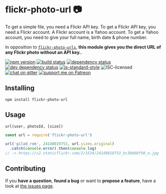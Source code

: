 # flickr-photo-url 📷

To get a simple file, you need a Flickr API key. To get a Flickr API key, you need a Flickr account. A Flickr account is a Yahoo account. To get a Yahoo account, you need to give your full name, birth date & phone number.

In opposition to [`flickr-photo-urls`](https://github.com/npm-flickr/flickr-photo-urls#flickr-photo-urls), **this module gives you the direct URL of any Flickr photo without an API key.**.

[![npm version](https://img.shields.io/npm/v/flickr-photo-url.svg)](https://www.npmjs.com/package/flickr-photo-url)
[![build status](https://img.shields.io/travis/derhuerst/flickr-photo-url.svg)](https://travis-ci.org/derhuerst/flickr-photo-url)
[![dependency status](https://img.shields.io/david/derhuerst/flickr-photo-url.svg)](https://david-dm.org/derhuerst/flickr-photo-url)
[![dev dependency status](https://img.shields.io/david/dev/derhuerst/flickr-photo-url.svg)](https://david-dm.org/derhuerst/flickr-photo-url#info=devDependencies)
[![js-standard-style](https://img.shields.io/badge/code%20style-standard-brightgreen.svg)](http://standardjs.com)
![ISC-licensed](https://img.shields.io/github/license/derhuerst/flickr-photo-url.svg)
[![chat on gitter](https://badges.gitter.im/derhuerst.svg)](https://gitter.im/derhuerst)
[![support me on Patreon](https://img.shields.io/badge/support%20me-on%20patreon-fa7664.svg)](https://patreon.com/derhuerst)


## Installing

```
npm install flickr-photo-url
```


## Usage

```
url(user, photoId, [size])
```

```js
const url = require('flickr-photo-url')

url('gilad_rom', 24148019753, url.sizes.original)
  .catch(console.error).then(console.log)
// -> https://c2.staticflickr.com/2/1534/24148019753_bc3bb60f50_o.jpg
```


## Contributing

If you **have a question**, **found a bug** or want to **propose a feature**, have a look at [the issues page](https://github.com/derhuerst/flickr-photo-url/issues).
